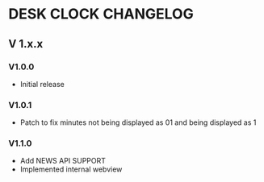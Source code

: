 # DESK CLOCK CHANGELOG

## V 1.x.x
### V1.0.0
- Initial release

### V1.0.1
- Patch to fix minutes not being displayed as 01 and being displayed as 1

### V1.1.0
- Add NEWS API SUPPORT
- Implemented internal webview